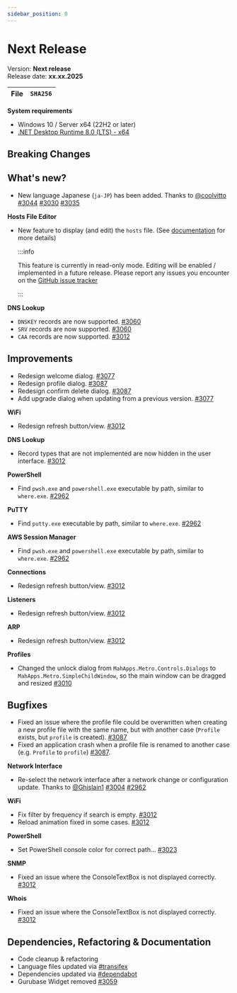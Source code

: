 ```yaml
---
sidebar_position: 0
---
```


# Next Release

Version: **Next release** <br />
Release date: **xx.xx.2025**

| File | `SHA256` |
| ---- | -------- |

**System requirements**

- Windows 10 / Server x64 (22H2 or later)
- [.NET Desktop Runtime 8.0 (LTS) - x64](https://dotnet.microsoft.com/en-us/download/dotnet/8.0/runtime)

## Breaking Changes

## What's new?

- New language Japanese (`ja-JP`) has been added. Thanks to [@coolvitto](https://github.com/coolvitto) [#3044](https://github.com/BornToBeRoot/NETworkManager/pull/3044) [#3030](https://github.com/BornToBeRoot/NETworkManager/pull/3030) [#3035](https://github.com/BornToBeRoot/NETworkManager/pull/3035)

**Hosts File Editor**

- New feature to display (and edit) the `hosts` file. (See [documentation](https://borntoberoot.net/NETworkManager/docs/application/hosts-file-editor) for more details)

  :::info

  This feature is currently in read-only mode. Editing will be enabled / implemented in a future release. Please report any issues you encounter on the [GitHub issue tracker](https://github.com/BornToBeRoot/NETworkManager/issues)

  :::

**DNS Lookup**

- `DNSKEY` records are now supported. [#3060](https://github.com/BornToBeRoot/NETworkManager/pull/3060)
- `SRV` records are now supported. [#3060](https://github.com/BornToBeRoot/NETworkManager/pull/3060)
- `CAA` records are now supported. [#3012](https://github.com/BornToBeRoot/NETworkManager/pull/3012)

## Improvements

- Redesign welcome dialog. [#3077](https://github.com/BornToBeRoot/NETworkManager/pull/3077)
- Redesign profile dialog. [#3087](https://github.com/BornToBeRoot/NETworkManager/pull/3087)
- Redesign confirm delete dialog. [#3087](https://github.com/BornToBeRoot/NETworkManager/pull/3087)
- Add upgrade dialog when updating from a previous version. [#3077](https://github.com/BornToBeRoot/NETworkManager/pull/3077)

**WiFi**

- Redesign refresh button/view. [#3012](https://github.com/BornToBeRoot/NETworkManager/pull/3012)

**DNS Lookup**

- Record types that are not implemented are now hidden in the user interface. [#3012](https://github.com/BornToBeRoot/NETworkManager/pull/3012)

**PowerShell**

- Find `pwsh.exe` and `powershell.exe` executable by path, similar to `where.exe`. [#2962](https://github.com/BornToBeRoot/NETworkManager/pull/2962)

**PuTTY**

- Find `putty.exe` executable by path, similar to `where.exe`. [#2962](https://github.com/BornToBeRoot/NETworkManager/pull/2962)

**AWS Session Manager**

- Find `pwsh.exe` and `powershell.exe` executable by path, similar to `where.exe`. [#2962](https://github.com/BornToBeRoot/NETworkManager/pull/2962)

**Connections**

- Redesign refresh button/view. [#3012](https://github.com/BornToBeRoot/NETworkManager/pull/3012)

**Listeners**

- Redesign refresh button/view. [#3012](https://github.com/BornToBeRoot/NETworkManager/pull/3012)

**ARP**

- Redesign refresh button/view. [#3012](https://github.com/BornToBeRoot/NETworkManager/pull/3012)

**Profiles**

- Changed the unlock dialog from `MahApps.Metro.Controls.Dialogs` to `MahApps.Metro.SimpleChildWindow`, so the main window can be dragged and resized [#3010](https://github.com/BornToBeRoot/NETworkManager/pull/3010)

## Bugfixes

- Fixed an issue where the profile file could be overwritten when creating a new profile file with the same name, but with another case (`Profile` exists, but `profile` is created). [#3087](https://github.com/BornToBeRoot/NETworkManager/pull/3087)
- Fixed an application crash when a profile file is renamed to another case (e.g. `Profile` to `profile`) [#3087](https://github.com/BornToBeRoot/NETworkManager/pull/3087).

**Network Interface**

- Re-select the network interface after a network change or configuration update. Thanks to [@Ghislain1](https://github.com/Ghislain1) [#3004](https://github.com/BornToBeRoot/NETworkManager/pull/3004) [#2962](https://github.com/BornToBeRoot/NETworkManager/pull/2962)

**WiFi**

- Fix filter by frequency if search is empty. [#3012](https://github.com/BornToBeRoot/NETworkManager/pull/3012)
- Reload animation fixed in some cases. [#3012](https://github.com/BornToBeRoot/NETworkManager/pull/3012)

**PowerShell**

- Set PowerShell console color for correct path... [#3023](https://github.com/BornToBeRoot/NETworkManager/pull/3023)

**SNMP**

- Fixed an issue where the ConsoleTextBox is not displayed correctly. [#3012](https://github.com/BornToBeRoot/NETworkManager/pull/3012)

**Whois**

- Fixed an issue where the ConsoleTextBox is not displayed correctly. [#3012](https://github.com/BornToBeRoot/NETworkManager/pull/3012)

## Dependencies, Refactoring & Documentation

- Code cleanup & refactoring
- Language files updated via [#transifex](https://github.com/BornToBeRoot/NETworkManager/pulls?q=author%3Aapp%2Ftransifex-integration)
- Dependencies updated via [#dependabot](https://github.com/BornToBeRoot/NETworkManager/pulls?q=author%3Aapp%2Fdependabot)
- Gurubase Widget removed [#3059](https://github.com/BornToBeRoot/NETworkManager/pull/3059)
